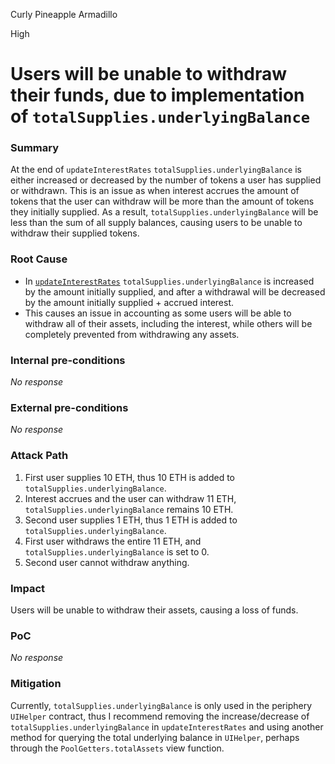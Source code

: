 Curly Pineapple Armadillo

High

# Users will be unable to withdraw their funds, due to implementation of `totalSupplies.underlyingBalance`

### Summary

At the end of `updateInterestRates` `totalSupplies.underlyingBalance` is either increased or decreased by the number of tokens a user has supplied or withdrawn. This is an issue as when interest accrues the amount of tokens that the user can withdraw will be more than the amount of tokens they initially supplied. As a result, `totalSupplies.underlyingBalance` will be less than the sum of all supply balances, causing users to be unable to withdraw their supplied tokens.

### Root Cause

- In [`updateInterestRates`](https://github.com/sherlock-audit/2024-06-new-scope/blob/c8300e73f4d751796daad3dadbae4d11072b3d79/zerolend-one/contracts/core/pool/logic/ReserveLogic.sol#L176-L177) `totalSupplies.underlyingBalance` is increased by the amount initially supplied, and after a withdrawal will be decreased by the amount initially supplied + accrued interest.
- This causes an issue in accounting as some users will be able to withdraw all of their assets, including the interest, while others will be completely prevented from withdrawing any assets.

### Internal pre-conditions

_No response_

### External pre-conditions

_No response_

### Attack Path

1. First user supplies 10 ETH, thus 10 ETH is added to `totalSupplies.underlyingBalance`.
2. Interest accrues and the user can withdraw 11 ETH, `totalSupplies.underlyingBalance` remains 10 ETH.
3. Second user supplies 1 ETH, thus 1 ETH is added to `totalSupplies.underlyingBalance`.
4. First user withdraws the entire 11 ETH, and `totalSupplies.underlyingBalance` is set to 0.
5. Second user cannot withdraw anything.

### Impact

Users will be unable to withdraw their assets, causing a loss of funds.

### PoC

_No response_

### Mitigation

Currently, `totalSupplies.underlyingBalance` is only used in the periphery `UIHelper` contract, thus I recommend removing the increase/decrease of `totalSupplies.underlyingBalance` in `updateInterestRates` and using another method for querying the total underlying balance in `UIHelper`, perhaps through the `PoolGetters.totalAssets` view function. 